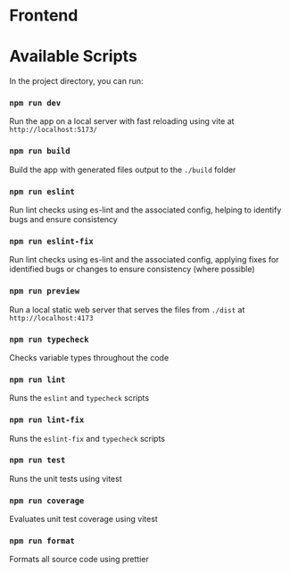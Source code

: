 # Frontend 

# Available Scripts

In the project directory, you can run:

### `npm run dev`

Run the app on a local server with fast reloading using vite at `http://localhost:5173/`

### `npm run build`

Build the app with generated files output to the `./build` folder

### `npm run eslint`

Run lint checks using es-lint and the associated config, helping to identify bugs and ensure consistency 

### `npm run eslint-fix`

Run lint checks using es-lint and the associated config, applying fixes for identified bugs or changes to ensure consistency (where possible)

### `npm run preview`

Run a local static web server that serves the files from `./dist` at `http://localhost:4173`

### `npm run typecheck`

Checks variable types throughout the code
    
### `npm run lint`

Runs the `eslint` and `typecheck` scripts

### `npm run lint-fix`

Runs the `eslint-fix` and `typecheck` scripts

### `npm run test`

Runs the unit tests using vitest

### `npm run coverage`

Evaluates unit test coverage using vitest

### `npm run format`

Formats all source code using prettier
